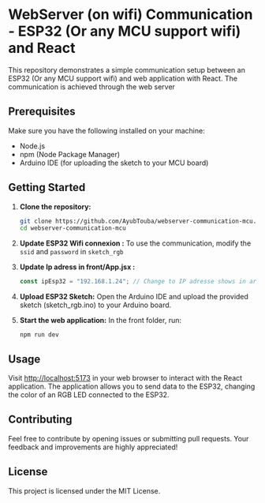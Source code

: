 # WebServer (on wifi) Communication - ESP32 (Or any MCU support wifi) and React

This repository demonstrates a simple communication setup between an ESP32 (Or any MCU support wifi) and web application with React. The communication is achieved through the web server

## Prerequisites

Make sure you have the following installed on your machine:

- Node.js
- npm (Node Package Manager)
- Arduino IDE (for uploading the sketch to your MCU board)

## Getting Started

1. **Clone the repository:**

   ```bash
   git clone https://github.com/AyubTouba/webserver-communication-mcu.git
   cd webserver-communication-mcu

   ```

1. **Update ESP32 Wifi connexion :**
   To use the communication, modify the `ssid` and `password` in `sketch_rgb`

1. **Update Ip adress in front/App.jsx :**
   ```javascript
   const ipEsp32 = "192.168.1.24"; // Change to IP adresse shows in arduino IDE after connecting to the WIFI
   ```
1. **Upload ESP32 Sketch:**
   Open the Arduino IDE and upload the provided sketch (sketch_rgb.ino) to your Arduino board.
1. **Start the web application:**
   In the front folder, run:

   ```
   npm run dev

   ```

## Usage

Visit [http://localhost:5173](http://localhost:5173) in your web browser to interact with the React application. The application allows you to send data to the ESP32, changing the color of an RGB LED connected to the ESP32.

## Contributing

Feel free to contribute by opening issues or submitting pull requests. Your feedback and improvements are highly appreciated!

## License

This project is licensed under the MIT License.
